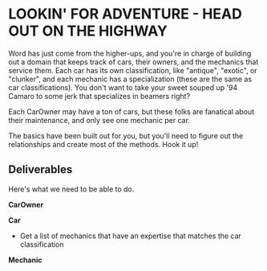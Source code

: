 # LOOKIN' FOR ADVENTURE - HEAD OUT ON THE HIGHWAY

Word has just come from the higher-ups, and you're in charge of building out a domain that keeps track of cars, their owners, and the mechanics that service them.  Each car has its own classification, like "antique", "exotic", or "clunker", and each mechanic has a specialization (these are the same as car classifications).  You don't want to take your sweet souped up '94 Camaro to some jerk that specializes in beamers right?

Each CarOwner may have a ton of cars, but these folks are fanatical about their maintenance, and only see one mechanic per car.

The basics have been built out for you, but you'll need to figure out the relationships and create most of the methods.  Hook it up!

## Deliverables

Here's what we need to be able to do.

**CarOwner**

  <!-- - Get a list of all owners

  <!-- - Get a list of all the cars that a specific owner has -->

  <!-- - Get a list of all the mechanics that a specific owner goes to -->

  <!-- - Get the average amount of cars owned for all owners -->

**Car**

  <!-- - Get a list of all cars

  <!-- - Get a list of all car classifications -->

  - Get a list of mechanics that have an expertise that matches the car classification

**Mechanic**

  <!-- - Get a list of all mechanics -->

  <!-- - Get a list of all cars that a mechanic services -->

  <!-- - Get a list of all the car owners that go to a specific mechanic -->

  <!-- - Get a list of the names of all car owners who
  go to a specific mechanic -->
